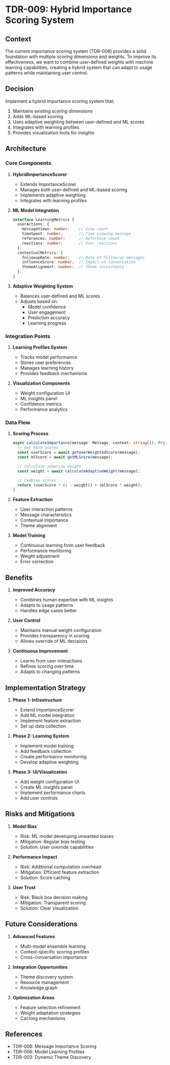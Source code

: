 # TDR-009: Hybrid Importance Scoring System

## Context

The current importance scoring system (TDR-008) provides a solid foundation with multiple scoring dimensions and weights. To improve its effectiveness, we want to combine user-defined weights with machine learning capabilities, creating a hybrid system that can adapt to usage patterns while maintaining user control.

## Decision

Implement a hybrid importance scoring system that:
1. Maintains existing scoring dimensions
2. Adds ML-based scoring
3. Uses adaptive weighting between user-defined and ML scores
4. Integrates with learning profiles
5. Provides visualization tools for insights

## Architecture

### Core Components

1. **HybridImportanceScorer**
   - Extends ImportanceScorer
   - Manages both user-defined and ML-based scoring
   - Implements adaptive weighting
   - Integrates with learning profiles

2. **ML Model Integration**
   ```typescript
   interface LearningMetrics {
     userActions: {
       messageViews: number;    // View count
       timeSpent: number;       // Time viewing message
       references: number;      // Reference count
       reactions: number;       // User reactions
     };
     contextualMetrics: {
       followupRate: number;    // Rate of follow-up messages
       influenceScore: number;  // Impact on conversation
       themeAlignment: number;  // Theme consistency
     };
   }
   ```

3. **Adaptive Weighting System**
   - Balances user-defined and ML scores
   - Adjusts based on:
     * Model confidence
     * User engagement
     * Prediction accuracy
     * Learning progress

### Integration Points

1. **Learning Profiles System**
   - Tracks model performance
   - Stores user preferences
   - Manages learning history
   - Provides feedback mechanisms

2. **Visualization Components**
   - Weight configuration UI
   - ML insights panel
   - Confidence metrics
   - Performance analytics

### Data Flow

1. **Scoring Process**
   ```typescript
   async calculateImportance(message: Message, context: string[]): Promise<number> {
     // Get both scores
     const userScore = await getUserWeightedScore(message);
     const mlScore = await getMLScore(message);

     // Calculate adaptive weight
     const weight = await calculateAdaptiveWeight(message);

     // Combine scores
     return (userScore * (1 - weight)) + (mlScore * weight);
   }
   ```

2. **Feature Extraction**
   - User interaction patterns
   - Message characteristics
   - Contextual importance
   - Theme alignment

3. **Model Training**
   - Continuous learning from user feedback
   - Performance monitoring
   - Weight adjustment
   - Error correction

## Benefits

1. **Improved Accuracy**
   - Combines human expertise with ML insights
   - Adapts to usage patterns
   - Handles edge cases better

2. **User Control**
   - Maintains manual weight configuration
   - Provides transparency in scoring
   - Allows override of ML decisions

3. **Continuous Improvement**
   - Learns from user interactions
   - Refines scoring over time
   - Adapts to changing patterns

## Implementation Strategy

1. **Phase 1: Infrastructure**
   - Extend ImportanceScorer
   - Add ML model integration
   - Implement feature extraction
   - Set up data collection

2. **Phase 2: Learning System**
   - Implement model training
   - Add feedback collection
   - Create performance monitoring
   - Develop adaptive weighting

3. **Phase 3: UI/Visualization**
   - Add weight configuration UI
   - Create ML insights panel
   - Implement performance charts
   - Add user controls

## Risks and Mitigations

1. **Model Bias**
   - Risk: ML model developing unwanted biases
   - Mitigation: Regular bias testing
   - Solution: User override capabilities

2. **Performance Impact**
   - Risk: Additional computation overhead
   - Mitigation: Efficient feature extraction
   - Solution: Score caching

3. **User Trust**
   - Risk: Black box decision making
   - Mitigation: Transparent scoring
   - Solution: Clear visualization

## Future Considerations

1. **Advanced Features**
   - Multi-model ensemble learning
   - Context-specific scoring profiles
   - Cross-conversation importance

2. **Integration Opportunities**
   - Theme discovery system
   - Resource management
   - Knowledge graph

3. **Optimization Areas**
   - Feature selection refinement
   - Weight adaptation strategies
   - Caching mechanisms

## References

- TDR-008: Message Importance Scoring
- TDR-006: Model Learning Profiles
- TDR-003: Dynamic Theme Discovery

